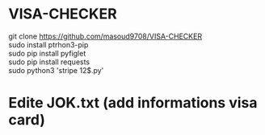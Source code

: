 # VISA-CHECKER

git clone https://github.com/masoud9708/VISA-CHECKER <br>
sudo install ptrhon3-pip <br>
sudo pip install pyfiglet <br>
sudo pip install requests <br>
sudo python3 'stripe 12$.py'
# Edite JOK.txt (add informations visa card)
